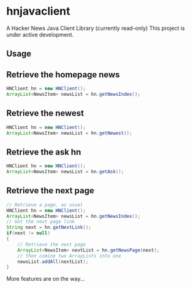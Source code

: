 hnjavaclient
============
A Hacker News Java Client Library (currently read-only)
This project is under active development.

Usage
-----

## Retrieve the homepage news
```java
HNClient hn = new HNClient();
ArrayList<NewsItem> newsList = hn.getNewsIndex();
```

## Retrieve the newest
```java
HNClient hn = new HNClient();
ArrayList<NewsItem> newsList = hn.getNewest();
```

## Retrieve the ask hn
```java
HNClient hn = new HNClient();
ArrayList<NewsItem> newsList = hn.getAsk();
```

## Retrieve the next page
```java
// Retrieve a page, as usual
HNClient hn = new HNClient();
ArrayList<NewsItem> newsList = hn.getNewsIndex();
// Get the next page link
String next = hn.getNextLink();
if(next != null)
{
	// Retrieve the next page
	ArrayList<NewsItem> nextList = hn.getNewsPage(next);
	// then comine two ArrayLists into one
	newsList.addAll(nextList);
}

```

More features are on the way...

